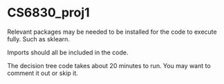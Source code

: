 # CS6830_proj1

Relevant packages may be needed to be installed for the code to execute fully. Such as sklearn.

Imports should all be included in the code. 

The decision tree code takes about 20 minutes to run. You may want to comment it out or skip it.
